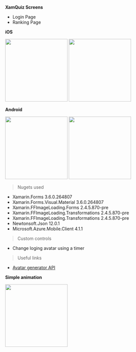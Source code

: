 **XamQuiz Screens**

- Login Page
- Ranking Page

**iOS**

<img src="https://i.imgur.com/JirgAH9.png" width="200"> <img src="https://i.imgur.com/0DrI2Gd.png" width="200">


**Android**

<img src="https://i.imgur.com/faN2yIY.png" width="200"> <img src="https://i.imgur.com/SLLE0Z0.png" width="200">





> Nugets used

- Xamarin.Forms 3.6.0.264807
- Xamarin.Forms.Visual.Material 3.6.0.264807
- Xamarin.FFImageLoading.Forms 2.4.5.870-pre
- Xamarin.FFImageLoading.Transformations 2.4.5.870-pre
- Xamarin.FFImageLoading.Transformations 2.4.5.870-pre
- Newtonsoft.Json 12.0.1
- Microsoft.Azure.Mobile.Client 4.1.1


> Custom controls

- Change loging avatar using a timer

> Useful links

- <a href="http://avatars.adorable.io/">Avatar generator API</a>


**Simple animation**

<img src="https://i.imgur.com/OeWphmG.gif" width="200">



